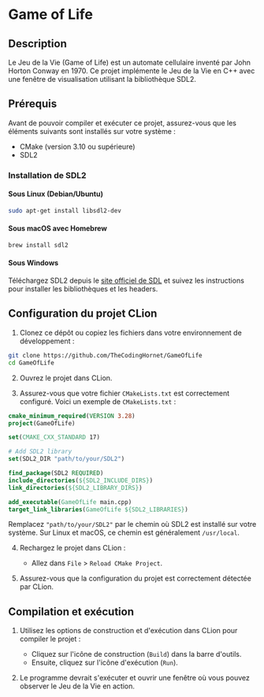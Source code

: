 
# Game of Life

## Description
Le Jeu de la Vie (Game of Life) est un automate cellulaire inventé par John Horton Conway en 1970.
Ce projet implémente le Jeu de la Vie en C++ avec une fenêtre de visualisation utilisant la bibliothèque SDL2.

## Prérequis
Avant de pouvoir compiler et exécuter ce projet, assurez-vous que les éléments suivants sont installés sur votre système :
- CMake (version 3.10 ou supérieure)
- SDL2

### Installation de SDL2

#### Sous Linux (Debian/Ubuntu)
```bash
sudo apt-get install libsdl2-dev
```

#### Sous macOS avec Homebrew
```bash
brew install sdl2
```

#### Sous Windows
Téléchargez SDL2 depuis le [site officiel de SDL](https://www.libsdl.org/download-2.0.php) et suivez les instructions pour installer les bibliothèques et les headers.

## Configuration du projet CLion

1. Clonez ce dépôt ou copiez les fichiers dans votre environnement de développement :
```bash
git clone https://github.com/TheCodingHornet/GameOfLife
cd GameOfLife
```

2. Ouvrez le projet dans CLion.

3. Assurez-vous que votre fichier `CMakeLists.txt` est correctement configuré. Voici un exemple de `CMakeLists.txt` :

```cmake
cmake_minimum_required(VERSION 3.28)
project(GameOfLife)

set(CMAKE_CXX_STANDARD 17)

# Add SDL2 library
set(SDL2_DIR "path/to/your/SDL2")

find_package(SDL2 REQUIRED)
include_directories(${SDL2_INCLUDE_DIRS})
link_directories(${SDL2_LIBRARY_DIRS})

add_executable(GameOfLife main.cpp)
target_link_libraries(GameOfLife ${SDL2_LIBRARIES})
```

Remplacez `"path/to/your/SDL2"` par le chemin où SDL2 est installé sur votre système. Sur Linux et macOS, ce chemin est généralement `/usr/local`.

4. Rechargez le projet dans CLion :
   - Allez dans `File` > `Reload CMake Project`.

5. Assurez-vous que la configuration du projet est correctement détectée par CLion.

## Compilation et exécution

1. Utilisez les options de construction et d'exécution dans CLion pour compiler le projet :
   - Cliquez sur l'icône de construction (`Build`) dans la barre d'outils.
   - Ensuite, cliquez sur l'icône d'exécution (`Run`).

2. Le programme devrait s'exécuter et ouvrir une fenêtre où vous pouvez observer le Jeu de la Vie en action.

